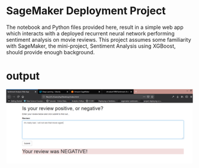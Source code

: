 # SageMaker Deployment Project

The notebook and Python files provided here, result in a simple web app which interacts with a deployed recurrent neural network performing sentiment analysis on movie reviews. This project assumes some familiarity with SageMaker, the mini-project, Sentiment Analysis using XGBoost, should provide enough background.

# output
<img src="./sage.PNG">
